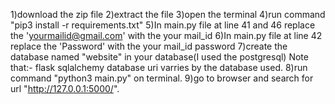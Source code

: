 1)download the zip file
2)extract the file
3)open the terminal 
4)run command "pip3 install -r requirements.txt"
5)In main.py file at line 41 and 46 replace the  'yourmailid@gmail.com' with the  your mail_id
6)In main.py file at line 42 replace the  'Password' with the your mail_id password
7)create the database named "website" in your database(I used the postgresql)
  Note that:- flask sqlalchemy database uri varries by the database used.
8)run command "python3 main.py" on terminal.
9)go to browser and search for url "http://127.0.0.1:5000/".
